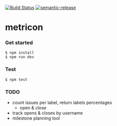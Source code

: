 [![Build Status](https://travis-ci.org/sgimeno/metricon.svg?branch=master)](https://travis-ci.org/sgimeno/metricon)
[![semantic-release](https://img.shields.io/badge/%20%20%F0%9F%93%A6%F0%9F%9A%80-semantic--release-e10079.svg)](https://github.com/semantic-release/semantic-release)


metricon
========


### Get started

```
$ npm install
$ npm run dev
```

### Test

```
$ npm test
```

### TODO

 + count issues per label, return labels percentages
   + open & close
 + track opens & closes by username
 + milestone planning tool
